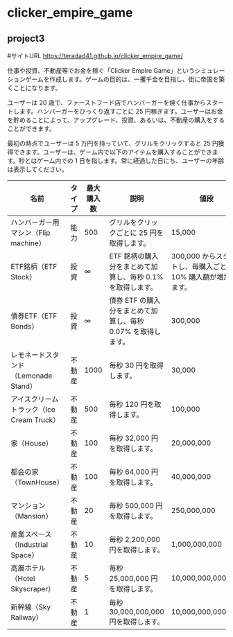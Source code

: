 # clicker_empire_game
## project3

#サイトURL
https://teradad41.github.io/clicker_empire_game/

仕事や投資、不動産等でお金を稼ぐ「Clicker Empire Game」というシミュレーションゲームを作成します。ゲームの目的は、一攫千金を目指し、街に帝国を築くことになります。

ユーザーは 20 歳で、ファーストフード店でハンバーガーを焼く仕事からスタートします。ハンバーガーをひっくり返すごとに 25 円稼ぎます。ユーザーはお金を貯めることによって、アップグレード、投資、あるいは、不動産の購入をすることができます。

最初の時点でユーザーは 5 万円を持っていて、グリルをクリックすると 25 円獲得できます。ユーザーは、ゲーム内で以下のアイテムを購入することができます。秒とはゲーム内での 1 日を指します。常に経過した日にち、ユーザーの年齢は表示してください。



| 名前                                      | タイプ | 最大購入数 | 説明                                                         | 値段                                                          | 
| ----------------------------------------- | ------ | ---------- | ------------------------------------------------------------ | ------------------------------------------------------------- | 
| ハンバーガー用マシン（Flip machine）      | 能力   | 500        | グリルをクリックごとに 25 円を取得します。                   | 15,000                                                        | 
| ETF銘柄（ETF Stock）                      | 投資   | ∞         | ETF 銘柄の購入分をまとめて加算し、毎秒 0.1% を取得します。	  | 300,000 からスタートし、毎購入ごとに 10% 購入額が増加します。 | 
| 債券ETF（ETF Bonds）                      | 投資   | ∞         | 債券 ETF の購入分をまとめて加算し、毎秒 0.07% を取得します。 | 300,000                                                       | 
| レモネードスタンド（Lemonade Stand）      | 不動産 | 1000       | 毎秒 30 円を取得します。                                     | 30,000                                                        | 
| アイスクリームトラック（Ice Cream Truck） | 不動産 | 500        | 毎秒 120 円を取得します。                                    | 100,000                                                       | 
| 家（House）                               | 不動産 | 100        | 毎秒 32,000 円を取得します。                                 | 20,000,000                                                    | 
| 都会の家（TownHouse）                     | 不動産 | 100        | 毎秒 64,000 円を取得します。                                 | 40,000,000                                                    | 
| マンション（Mansion）                     | 不動産 | 20         | 毎秒 500,000 円を取得します。                                | 250,000,000                                                   | 
| 産業スペース（Industrial Space）          | 不動産 | 10         | 毎秒 2,200,000 円を取得します。                              | 1,000,000,000                                                 | 
| 高層ホテル（Hotel Skyscraper）            | 不動産 | 5          | 毎秒 25,000,000 円を取得します。	                            | 10,000,000,000                                                | 
| 新幹線（Sky Railway）                     | 不動産 | 1          | 毎秒 30,000,000,000 円を取得します。                         | 10,000,000,000,000                                            | 
